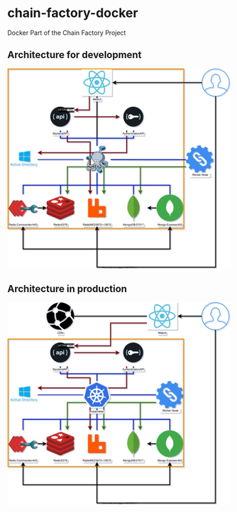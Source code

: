 # chain-factory-docker
Docker Part of the Chain Factory Project


## Architecture for development
![Architecture](./img/ChainFactoryArchitecture-Core-Engine-Dev.svg)

## Architecture in production
![Architecture](./img/ChainFactoryArchitecture-Core-Engine.svg)